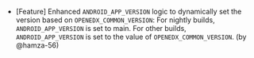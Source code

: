- [Feature] Enhanced `ANDROID_APP_VERSION` logic to dynamically set the version based on `OPENEDX_COMMON_VERSION`: For nightly builds, `ANDROID_APP_VERSION` is set to main. For other builds, `ANDROID_APP_VERSION` is set to the value of `OPENEDX_COMMON_VERSION`. (by @hamza-56)
